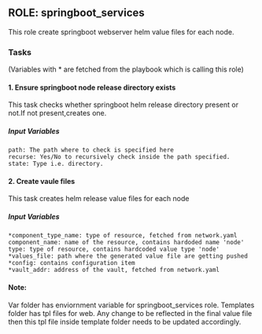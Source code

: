 ## ROLE: springboot_services
This role create springboot webserver helm value files for each node.

### Tasks
(Variables with * are fetched from the playbook which is calling this role)
#### 1. Ensure springboot node release directory exists
This task checks whether springboot helm release directory present or not.If not present,creates one.
##### Input Variables
  
    path: The path where to check is specified here
    recurse: Yes/No to recursively check inside the path specified.
    state: Type i.e. directory.

#### 2. Create vaule files
This task creates helm release value files for each node
##### Input Variables
    *component_type_name: type of resource, fetched from network.yaml
    component_name: name of the resource, contains hardoded name 'node'
    type: type of resource, contains hardcoded value type 'node'
    *values_file: path where the generated value file are getting pushed
    *config: contains configuration item
    *vault_addr: address of the vault, fetched from network.yaml

#### Note:
 Var folder has enviornment variable for springboot_services role. Templates folder has tpl files for web. Any change to be reflected in the final value file then this tpl file inside template folder needs to be updated accordingly.